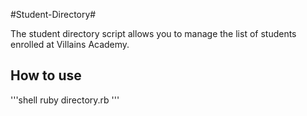   #Student-Directory#
 
  The student directory script allows you to manage the list of students enrolled at Villains Academy.

  ## How to use ##
 
  '''shell
  ruby directory.rb
  '''
  
  